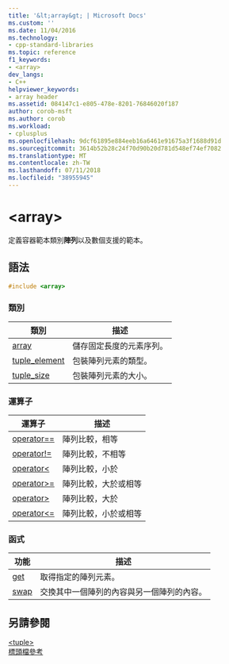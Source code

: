 ```yaml
---
title: '&lt;array&gt; | Microsoft Docs'
ms.custom: ''
ms.date: 11/04/2016
ms.technology:
- cpp-standard-libraries
ms.topic: reference
f1_keywords:
- <array>
dev_langs:
- C++
helpviewer_keywords:
- array header
ms.assetid: 084147c1-e805-478e-8201-76846020f187
author: corob-msft
ms.author: corob
ms.workload:
- cplusplus
ms.openlocfilehash: 9dcf61895e884eeb16a6461e91675a3f1688d91d
ms.sourcegitcommit: 3614b52b28c24f70d90b20d781d548ef74ef7082
ms.translationtype: MT
ms.contentlocale: zh-TW
ms.lasthandoff: 07/11/2018
ms.locfileid: "38955945"
---
```

# <a name="ltarraygt"></a>&lt;array&gt;

定義容器範本類別**陣列**以及數個支援的範本。

## <a name="syntax"></a>語法

```cpp
#include <array>
```

### <a name="classes"></a>類別

|類別|描述|
|-|-|
|[array](../standard-library/array-class-stl.md)|儲存固定長度的元素序列。|
|[tuple_element](../standard-library/tuple-element-class-tuple.md)|包裝陣列元素的類型。|
|[tuple_size](../standard-library/tuple-size-class-tuple.md)|包裝陣列元素的大小。|

### <a name="operators"></a>運算子

|運算子|描述|
|-|-|
|[operator==](../standard-library/array-operators.md#op_eq_eq)|陣列比較，相等|
|[operator!=](../standard-library/array-operators.md#op_neq)|陣列比較，不相等|
|[operator\<](../standard-library/array-operators.md#op_lt)|陣列比較，小於|
|[operator>=](../standard-library/array-operators.md#op_gt_eq)|陣列比較，大於或相等|
|[operator>](../standard-library/array-operators.md#op_gt)|陣列比較，大於|
|[operator<=](../standard-library/array-operators.md#op_lt_eq)|陣列比較，小於或相等|

### <a name="functions"></a>函式

|功能|描述|
|-|-|
|[get](../standard-library/array-functions.md#get)|取得指定的陣列元素。|
|[swap](../standard-library/array-functions.md#swap)|交換其中一個陣列的內容與另一個陣列的內容。|

## <a name="see-also"></a>另請參閱

[\<tuple>](../standard-library/tuple.md)<br/>
[標頭檔參考](../standard-library/cpp-standard-library-header-files.md)<br/>
